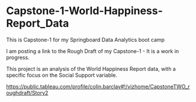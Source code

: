 # Capstone-1-World-Happiness-Report_Data
This is Capstone-1 for my Springboard Data Analytics boot camp

I am posting a link to the Rough Draft of my Capstone-1 - It is a work in progress.

This project is an analysis of the World Happiness Report data, with a specific focus on the Social Support variable.


https://public.tableau.com/profile/colin.barclay#!/vizhome/CapstoneTWO_roughdraft/Story2

